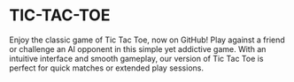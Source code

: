 # TIC-TAC-TOE
Enjoy the classic game of Tic Tac Toe, now on GitHub! Play against a friend or challenge an AI opponent in this simple yet addictive game. With an intuitive interface and smooth gameplay, our version of Tic Tac Toe is perfect for quick matches or extended play sessions.
